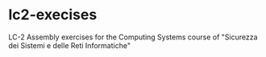 # lc2-execises
LC-2 Assembly exercises for  the Computing Systems course of "Sicurezza dei Sistemi e delle Reti Informatiche" 
